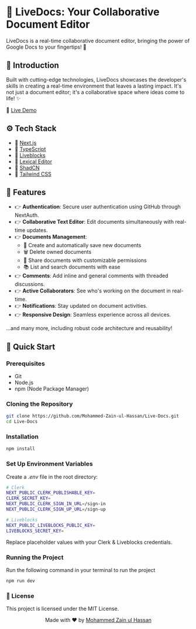 # 📝 LiveDocs: Your Collaborative Document Editor

LiveDocs is a real-time collaborative document editor, bringing the power of Google Docs to your fingertips! 🚀

## 🌟 Introduction

Built with cutting-edge technologies, LiveDocs showcases the developer's skills in creating a real-time environment that leaves a lasting impact. It's not just a document editor; it's a collaborative space where ideas come to life! ✨

🔗 [Live Demo](https://live-docs-5xv2k9ke4-mohammed-zain-ul-hassans-projects.vercel.app/)

## ⚙️ Tech Stack

- 🔷 [Next.js](https://nextjs.org/)
- 🔷 [TypeScript](https://www.typescriptlang.org/)
- 🔷 [Liveblocks](https://liveblocks.io/)
- 🔷 [Lexical Editor](https://lexical.dev/)
- 🔷 [ShadCN](https://ui.shadcn.com/)
- 🔷 [Tailwind CSS](https://tailwindcss.com/)

## 🔋 Features

- 👉 **Authentication**: Secure user authentication using GitHub through NextAuth.
- 👉 **Collaborative Text Editor**: Edit documents simultaneously with real-time updates.
- 👉 **Documents Management**:
  - 📄 Create and automatically save new documents
  - 🗑️ Delete owned documents
  - 🔗 Share documents with customizable permissions
  - 📚 List and search documents with ease
- 👉 **Comments**: Add inline and general comments with threaded discussions.
- 👉 **Active Collaborators**: See who's working on the document in real-time.
- 👉 **Notifications**: Stay updated on document activities.
- 👉 **Responsive Design**: Seamless experience across all devices.

...and many more, including robust code architecture and reusability!

## 🚀 Quick Start

### Prerequisites

- Git
- Node.js
- npm (Node Package Manager)

### Cloning the Repository

```bash
git clone https://github.com/Mohammed-Zain-ul-Hassan/Live-Docs.git
cd Live-Docs
```
### Installation

```bash
npm install
```

### Set Up Environment Variables

Create a *.env* file in the root directory:

```bash
# Clerk
NEXT_PUBLIC_CLERK_PUBLISHABLE_KEY=
CLERK_SECRET_KEY=
NEXT_PUBLIC_CLERK_SIGN_IN_URL=/sign-in
NEXT_PUBLIC_CLERK_SIGN_UP_URL=/sign-up

# Liveblocks
NEXT_PUBLIC_LIVEBLOCKS_PUBLIC_KEY=
LIVEBLOCKS_SECRET_KEY=
```
Replace placeholder values with your Clerk & Liveblocks credentials.

### Running the Project

Run the following command in your terminal to run the project

```bash
npm run dev
```

### 📜 License
This project is licensed under the MIT License.

<p align="center">Made with ❤️ by <a href="https://github.com/Mohammed-Zain-ul-Hassan">Mohammed Zain ul Hassan</a></p>